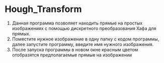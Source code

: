 # Hough_Transform
1. Данная программа позволяет находить прямые на простых изображениях с помощью дискретного преобразования Хафа для прямых.
2. Поместите нужное изображение в одну папку с кодом программы, далее запустите программу, введите имя нужного изображения.
3. После запуска программы в новом окне красным цветом отобразятся предполагаемые прямые на изображении
